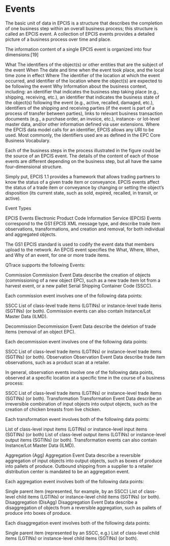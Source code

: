 # Events

The basic unit of data in EPCIS is a structure that describes the completion of one business step within an overall business process; this structure is called an EPCIS event. A collection of EPCIS events provides a detailed picture of a business process over time and place.

The information content of a single EPCIS event is organized into four dimensions:[19]

What
The identifiers of the object(s) or other entities that are the subject of the event
When
The date and time when the event took place, and the local time zone in effect
Where
The identifier of the location at which the event occurred, and identifier of the location where the object(s) are expected to be following the event
Why
Information about the business context, including: an identifier that indicates the business step taking place (e.g., shipping, receiving, etc.), an identifier that indicates the business state of the object(s) following the event (e.g., active, recalled, damaged, etc.), identifiers of the shipping and receiving parties (if the event is part of a process of transfer between parties), links to relevant business transaction documents (e.g., a purchase order, an invoice, etc.), instance- or lot-level master data, and/or other information defined via user extensions.
Where the EPCIS data model calls for an identifier, EPCIS allows any URI to be used. Most commonly, the identifiers used are as defined in the EPC Core Business Vocabulary.

Each of the business steps in the process illustrated in the figure could be the source of an EPCIS event. The details of the content of each of those events are different depending on the business step, but all have the same four-dimensional structure.


Simply put, EPCIS 1.1 provides a framework that allows trading partners to know the status of a given trade item or conveyance. EPCIS events affect the status of a trade item or conveyance by changing or setting the object’s disposition (its current state, such as sold, expired, recalled, in transit, or active).


Event Types

EPCIS Events
Electronic Product Code Information Service (EPCIS) Events correspond to the GS1 EPCIS XML message type, and describe trade item observations, transformations, and creation and removal, for both individual and aggregated objects.

The GS1 EPCIS standard is used to codify the event data that members upload to the network. An EPCIS event specifies the What, Where, When, and Why of an event, for one or more trade items.

QTrace supports the following Events:

Commission
Commission Event Data describe the creation of objects (commissioning of a new object EPC), such as a new trade item lot from a harvest event, or a new pallet Serial Shipping Container Code (SSCC).

Each commission event involves one of the following data points:

SSCC
List of class-level trade items (LGTINs) or instance-level trade items (SGTINs) (or both).
Commission events can also contain Instance/Lot Master Data (ILMD).

Decommission
Decommission Event Data describe the deletion of trade items (removal of an object EPC).

Each decommission event involves one of the following data points:

SSCC
List of class-level trade items (LGTINs) or instance-level trade items (SGTINs) (or both).
Observation
Observation Event Data describe trade item observations, such as a product scan at a retailer.

In general, observation events involve one of the following data points, observed at a specific location at a specific time in the course of a business process:

SSCC
List of class-level trade items (LGTINs) or instance-level trade items (SGTINs) (or both).
Transformation
Transformation Event Data describe an irreversible combination of input objects into output objects, such as the creation of chicken breasts from live chicken.

Each transformation event involves both of the following data points:

List of class-level input items (LGTINs) or instance-level input items (SGTINs) (or both)
List of class-level output items (LGTINs) or instance-level output items (SGTINs) (or both).
Transformation events can also contain Instance/Lot Master Data (ILMD).

Aggregation (Agg)
Aggregation Event Data describe a reversible aggregation of input objects into output objects, such as boxes of produce into pallets of produce. Outbound shipping from a supplier to a retailer distribution center is mandated to be an aggregation event.

Each aggregation event involves both of the following data points:

Single parent item (represented, for example, by an SSCC)
List of class-level child items (LGTINs) or instance-level child items (SGTINs) (or both).
Disaggregation (DisAgg)
Disaggregation Event Data describe a disaggregation of objects from a reversible aggregation, such as pallets of produce into boxes of produce.

Each disaggregation event involves both of the following data points:

Single parent item (represented by an SSCC, e.g.)
List of class-level child items (LGTINs) or instance-level child items (SGTINs) (or both).
